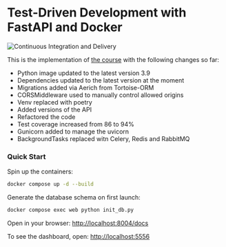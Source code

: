 # Test-Driven Development with FastAPI and Docker

![Continuous Integration and Delivery](https://github.com/spyker77/fastapi-tdd-docker/workflows/Continuous%20Integration%20and%20Delivery/badge.svg?branch=main)

This is the implementation of [the course](https://testdriven.io/courses/tdd-fastapi/) with the following changes so far: 

-   Python image updated to the latest version 3.9
-   Dependencies updated to the latest version at the moment
-   Migrations added via Aerich from Tortoise-ORM
-   CORSMiddleware used to manually control allowed origins
-   Venv replaced with poetry
-   Added versions of the API
-   Refactored the code
-   Test coverage increased from 86 to 94%
-   Gunicorn added to manage the uvicorn
-   BackgroundTasks replaced witn Celery, Redis and RabbitMQ

### Quick Start

Spin up the containers:

```bash
docker compose up -d --build
```

Generate the database schema on first launch:

```bash
docker compose exec web python init_db.py
```

Open in your browser: <http://localhost:8004/docs>

To see the dashboard, open: <http://localhost:5556>
